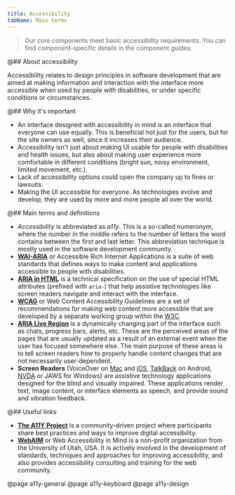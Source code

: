 ```yaml
---
title: Accessibility
tabName: Main terms
---
```


> Our core components meet basic accessibility requirements. You can find component-specific details in the component guides.

@## About accessibility

<!-- > 💡 Accessibility (a11y) is a measure of how accessible a computer system is to all people, including those with disabilities or impairments. It concerns both software and hardware and how they are configured in order to enable a disabled or impaired person to use that computer system successfully. -->

<!-- Accessibility is also known as assistive technology. -->

Accessibility relates to design principles in software development that are aimed at making information and interaction with the interface more accessible when used by people with disabilities, or under specific conditions or circumstances.

<!-- Interface designed with accessibility in mind can convert text-to-speech or output to specialized braille equipment for the visually impaired. -->

<!-- Media such as images and videos can also be accessible. _An example of accessibility embedded in media is subtitles. In this case, the film may not be made for the hearing impaired, but subtitles help in making film accessible to people with hearing impairments._ -->

@## Why it's important

- An interface designed with accessibility in mind is an interface that everyone can use equally. This is beneficial not just for the users, but for the site owners as well, since it increases their audience.
- Accessibility isn't just about making UI usable for people with disabilities and health issues, but also about making user experience more comfortable in different conditions (bright sun, noisy environment, limited movement, etc.).
- Lack of accessibility options could open the company up to fines or lawsuits.
- Making the UI accessible for everyone. As technologies evolve and develop, they are used by more and more people all over the world.

@## Main terms and definitions

- _Accessibility_ is abbreviated as _a11y_. This is a so-called numeronym, where the number in the middle refers to the number of letters the word contains between the first and last letter. This abbreviation technique is mostly used in the software development community.
- **[WAI-ARIA](https://www.w3.org/WAI/standards-guidelines/aria/)** or Accessible Rich Internet Applications is a suite of web standards that defines ways to make content and applications accessible to people with disabilities.
- **[ARIA in HTML](https://www.w3.org/TR/html-aria/)** is a technical specification on the use of special HTML attributes (prefixed with `aria-`) that help assistive technologies like screen readers navigate and interact with the interface.
- **[WCAG](https://www.w3.org/TR/WCAG20/)** or Web Content Accessibility Guidelines are a set of recommendations for making web content more accessible that are developed by a separate working group within the [W3C](https://www.w3.org/).
- **[ARIA Live Region](https://www.w3.org/TR/wai-aria-1.2/#dfn-live-region)** is a dynamically changing part of the interface such as chats, progress bars, alerts, etc. These are the perceived areas of the pages that are usually updated as a result of an external event when the user has focused somewhere else. The main purpose of these areas is to tell screen readers how to properly handle content changes that are not necessarily user-dependent.
- **Screen Readers** (VoiceOver on [Mac](https://youtu.be/5R-6WvAihms) and [iOS](https://youtu.be/bCHpdjvxBws), [TalkBack](https://youtu.be/0Zpzl4EKCco) on Android, [NVDA](https://youtu.be/Jao3s_CwdRU) or JAWS for Windows) are assistive technology applications designed for the blind and visually impaired. These applications render text, image content, or interface elements as speech, and provide sound and vibration feedback.

@## Useful links

- **[The A11Y Project](https://a11yproject.com/)** is a community-driven project where participants share best practices and ways to improve digital accessibility.
- **[WebAIM](https://webaim.org/)** or Web Accessibility in Mind is a non-profit organization from the University of Utah, USA. It is actively involved in the development of standards, techniques and approaches for improving accessibility, and also provides accessibility consulting and training for the web community.

@page a11y-general
@page a11y-keyboard
@page a11y-design
